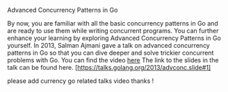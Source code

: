 Advanced Concurrency Patterns in Go

By now, you are familiar with all the basic concurrency patterns in Go and are ready to use them while writing concurrent programs.
You can further enhance your learning by exploring Advanced Concurrency Patterns in Go yourself. 
In 2013, Salman Ajmani gave a talk on advanced concurrency patterns in Go so that you can dive deeper and solve trickier concurrent problems with Go.
You can find the video [here](https://www.youtube.com/watch?v=QDDwwePbDtw) The link to the slides in the talk can be found here.
[https://talks.golang.org/2013/advconc.slide#1]


please add currency go related talks video thanks ! 
